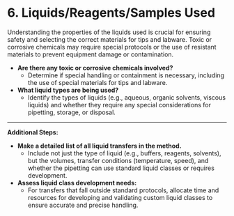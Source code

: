 # 6. Liquids/Reagents/Samples Used

Understanding the properties of the liquids used is crucial for ensuring safety and selecting the correct materials for tips and labware. Toxic or corrosive chemicals may require special protocols or the use of resistant materials to prevent equipment damage or contamination.

* **Are there any toxic or corrosive chemicals involved?**
  * Determine if special handling or containment is necessary, including the use of special materials for tips and labware.
* **What liquid types are being used?**
  * Identify the types of liquids (e.g., aqueous, organic solvents, viscous liquids) and whether they require any special considerations for pipetting, storage, or disposal.

***

**Additional Steps:**

* **Make a detailed list of all liquid transfers in the method.**
  * Include not just the type of liquid (e.g., buffers, reagents, solvents), but the volumes, transfer conditions (temperature, speed), and whether the pipetting can use standard liquid classes or requires development.
* **Assess liquid class development needs:**
  * For transfers that fall outside standard protocols, allocate time and resources for developing and validating custom liquid classes to ensure accurate and precise handling.
